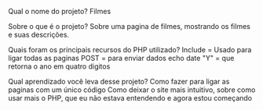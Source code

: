 Qual o nome do projeto?
Filmes

Sobre o que é o projeto?
Sobre uma pagina de filmes, mostrando os filmes e suas descrições. 

Quais foram os principais recursos do PHP utilizado?
Include = Usado para ligar todas as paginas
POST = para enviar dados
echo date "Y" = que retorna o ano em quatro digitos

Qual aprendizado você leva desse projeto?
Como fazer para ligar as paginas com um único código
Como deixar o site mais intuitivo, sobre como usar mais o PHP, que eu não estava entendendo e agora estou começando